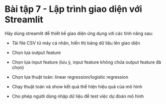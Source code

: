 # Bài tập 7 - Lập trình giao diện với Streamlit 

Hãy dùng streamlit để thiết kế giao diện ứng dụng với các tính năng sau:

- Tải file CSV từ máy cá nhân, hiển thị bảng dữ liệu lên giao diện

- Chọn lựa output feature

- Chọn lựa input feature (lưu ý, input feature không chứa output feature đã chọn)

- Chọn lựa thuật toán: linear regression/logistic regression

- Chạy thuật toán và show kết quả thể hiện hiệu quả của mô hình

- Cho phép người dùng nhập dữ liệu để test việc dự đoán mô hình